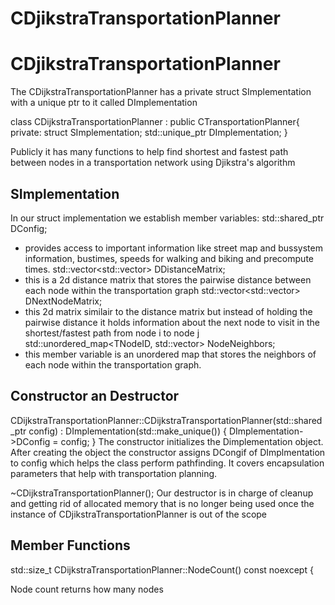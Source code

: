 # CDjikstraTransportationPlanner

# CDjikstraTransportationPlanner

The CDijkstraTransportationPlanner has a private struct SImplementation with a unique ptr to it called DImplementation

class CDijkstraTransportationPlanner : public CTransportationPlanner{
    private:
        struct SImplementation;
        std::unique_ptr<SImplementation> DImplementation;
}

Publicly it has many functions to help find shortest and fastest path between nodes in a transportation network using Djikstra's algorithm 

## SImplementation

In our struct implementation we establish member variables:
std::shared_ptr<SConfiguration> DConfig;
- provides access to important information like street map and bussystem information, bustimes, speeds for walking and biking and precompute times.
std::vector<std::vector<double>> DDistanceMatrix;
- this is a 2d distance matrix that stores the pairwise distance between each node within the transportation graph
std::vector<std::vector<TNodeID>> DNextNodeMatrix;
- this 2d matrix similair to the distance matrix but instead of holding the pairwise distance it holds information about the next node to visit in the shortest/fastest path from node i to node j
std::unordered_map<TNodeID, std::vector<TNodeID>> NodeNeighbors;
- this member variable is an unordered map that stores the neighbors of each node within the transportation graph.


## Constructor an Destructor
CDijkstraTransportationPlanner::CDijkstraTransportationPlanner(std::shared_ptr<SConfiguration> config)
    : DImplementation(std::make_unique<SImplementation>()) {
    DImplementation->DConfig = config;
}
The constructor initializes the Dimplementation object. After creating the object the constructor assigns DCongif of DImplmentation to config which helps the class perform pathfinding. It covers encapsulation parameters that help with transportation planning.

~CDijkstraTransportationPlanner();
Our destructor is in charge of cleanup and getting rid of allocated memory that is no longer being used once the instance of CDjikstraTransportationPlanner is out of the scope

## Member Functions
std::size_t CDijkstraTransportationPlanner::NodeCount() const noexcept {

Node count returns how many nodes